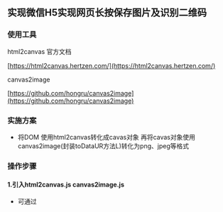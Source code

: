 ## 实现微信H5实现网页长按保存图片及识别二维码


### 使用工具

html2canvas 官方文档

[https://html2canvas.hertzen.com/](https://html2canvas.hertzen.com/)

canvas2image

[https://github.com/hongru/canvas2image](https://github.com/hongru/canvas2image)

### 实施方案

- 将DOM 使用html2canvas转化成cavas对象 再将cavas对象使用canvas2image(封装toDataUR方法L)转化为png、jpeg等格式


### 操作步骤
#### 1.引入html2canvas.js  canvas2image.js
- 可通过<script>标签引入

##### webpack引入（vue react）
``` 
npm install --save html2canvas
或
yarn add html2canvas
// 目前我安装的版本 package.json中显示的
// html2canvas": "^1.0.0-alpha.12",
```

```
npm install --save canvas2image
// "canvas2image": "^1.0.5",
```
**网上大多中文教程版本与官方版本不一致，写法也有出入，最好在实际使用时查看官方文档**

npm 安装成功后还在需要使用的vue组件中用import引入

``` 
import html2canvas from 'html2canvas';
import Canvas2Image from 'canvas2image';
// 并且在components中声名
export default {
    data(){
      return{
      }
    },
    components: {
      Canvas2Image,
      html2canvas
    },
}
```
我这直接使用import引入Canvas2Image 可能会报错需修改源码

./node_moduler/canvas2image/canvas2image.js
```
在最后一行加入export default Canvas2Image;
var Canvas2Image = function (){
    ...
}
export default Canvas2Image;

```

### 接下来就可以安排上了
#### first第一步 html 转为 canvas
选中dom对象（记住是dom对象非jquery对象）

jquery对象转dom对象方法
```
document.getElementById (“id”)获取的是dom对象
alert(document.getElementById(“div”))得到的是[object HTMLDivElement]
$(“#id”)获取jquery对象
alert($(“#div”))得到的是[object Object]
jquery对象可通过 得到dom对象
var $v =$("#v") ; //jQuery对象 
var v=$v[0]; //DOM对象 
var v=$v.get(0);

```

基于html2canvas.js可将一个元素渲染为canvas，只需要简单的调用html2canvas(element[, options]);即可。下列html2canvas方法会返回一个包含有<canvas>元素的promise：
```
html2canvas(document.body).then(function(canvas) {
    document.body.appendChild(canvas);
    // 把body内包含的内容全部转化为canvas
});
```
#### 第二部把canvas对象转化为image对象 并且使用dom操作把img标签插入即可

### 清晰度解决方案
将canvas对象的属性width和height属性放大为2倍，最后将canvas的CSS样式width和height设置为原先正常的大小。


全部操作代码
```
    convert2canvas() {
      // 获取需要转化的dom对象 直接使用$('.wrap')选取的为jquery对象 无法继续操作
      var cntElem = $('.wrap')[0];

      var shareContent = cntElem; //需要截图的包裹的（原生的）DOM 对象
      var width = shareContent.offsetWidth; //获取dom 宽度
      var height = shareContent.offsetHeight; //获取dom 高度

      var canvas = document.createElement("canvas"); //创建一个canvas节点
      var scale = 2; //定义任意放大倍数 支持小数
      canvas.width = width * scale; //定义canvas 宽度 * 缩放
      canvas.height = height * scale; //定义canvas高度 *缩放
      //放大后再缩小提高清晰度
      canvas.getContext("2d").scale(scale, scale); 
      
      console.log(width)
      console.log(height)
      // 设置html2canvas方法的配置
      var opts = {
        scale: scale, // 添加的scale 参数
        canvas: canvas, //自定义 canvas
        // allowTaint: true, //允许画布上有跨域图片 不建议使用 后面详细补充
        // logging: true, //日志开关，便于查看html2canvas的内部执行流程
        width: width, //dom 原始宽度
        height: height,
        useCORS: true // 【重要】开启跨域配置
      };
      // 开始转化为canvs对象
      html2canvas(shareContent, opts).then(function(canvas) {

        var context = canvas.getContext('2d');
        // 【重要】关闭抗锯齿
        context.mozImageSmoothingEnabled = false;
        context.webkitImageSmoothingEnabled = false;
        context.msImageSmoothingEnabled = false;
        context.imageSmoothingEnabled = false;

        // 【重要】默认转化的格式为png,也可设置为其他格式
        var img = Canvas2Image.convertToJPEG(canvas, canvas.width, canvas.height);
        //转化后放哪 最好放在与 .wrap 父级下
        var detail = document.getElementsByName(".wrap");
        detail.appendChild(img);
        // 最后设置img标签为正常高度宽度 提高清晰度
        $(img).css({
          "width": canvas.width / 2 + "px",
          "height": canvas.height / 2 + "px",
        }).addClass('f-full');

      });
    }
```
### **注意事项**
移动端截屏 只截取到浏览器当前显示的画面即一屏高度

可能原因 
- 截取组件设置高度为height:100%;
- 如若在截取的div中使用background-image：url() 设置背景图请使用img标签设置背景把需截取的dom撑开

如下结构设置
```
.main{
    height: auto;
    width: 100%;
}
img{
    width:100%;
}

<div class="main"><img><div>
```

### 含有跨域图片（如微信头像等）
**如直接使用微信头像url 放入img标签中 设置html2canvas useCORS 可污染画布 allowTaint: true 虽然可转成画布 但是 cavas通过Canvas2Image 或者 toDataURL 是无法无法转化成base64 图片的**

解决方法通过
- 服务端的代理转发(forward)实现  
- nginx 反向代理


### 图片加载完成后执行截图

img 标签 有 onload 属性 把方法绑定在onload上即可（vue中 @load）

### [js生成二维码](https://github.com/MrZss/Learning-Vuejs/blob/master/js%E7%94%9F%E6%88%90%E4%BA%8C%E7%BB%B4%E7%A0%81%E5%9B%BE%E7%89%87.md)

#### 如果添加二维码成功 长按无识别二维码选项 请把二维码设置的长宽放大
